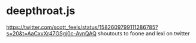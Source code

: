 # deepthroat.js
https://twitter.com/scott_feels/status/1582609799111286785?s=20&t=AaCxvXr47GSgj0c-AvnQAQ
shoutouts to foone and lexi on twitter